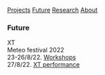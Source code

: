 <!-- NAV for all headers !-->
[Projects](https://paulabbott.net/index.html)
[Future](https://paulabbott.net/future/)
[Research](https://paulabbott.net/research/)
[About](https://paulabbott.net/about/)
<!-- end nav! -->

### Future  

<!--Rosmarie Waldrop’s “Lawn of Excluded Middle”*  
read by Will Holder (vocals) and Paul Abbott (drums) at  
_Asynchronicity. A symposium-like gathering, hosted by Cally Spooner._    
7+8/5/22. [Aachen & Koln](https://koelnischerkunstverein.de/en/kalender/reboot-asynchronicity-ausgerichtet-von-cally-spooner/)  
<br>
!-->
<!--
Pat Thomas & XT  
Gamut LP Launch: [_Attitudes of Preparation (Mountains, Oceans, Trees)_](https://editiongamut.bandcamp.com/album/akisakila-attitudes-of-preparation-mountains-oceans-trees)  
10+11/6/22. [Zurich](https://rotefabrik.ch/de/programm.html#/events/18259)  
14/6/22. [Atelier Claus, Brussels](https://www.lesateliersclaus.com/activities/pat-thomas-seymour-wright-paul-abbott)  
22/6/22. [Cafe OTO, London](https://www.cafeoto.co.uk/events/pat-thomas-xt/)  
<br>
!-->
XT  
Meteo festival 2022  
23-26/8/22. [Workshops](#)  
27/8/22. [XT performance](#)  
<br>
<!-- October XT Anne !-->
